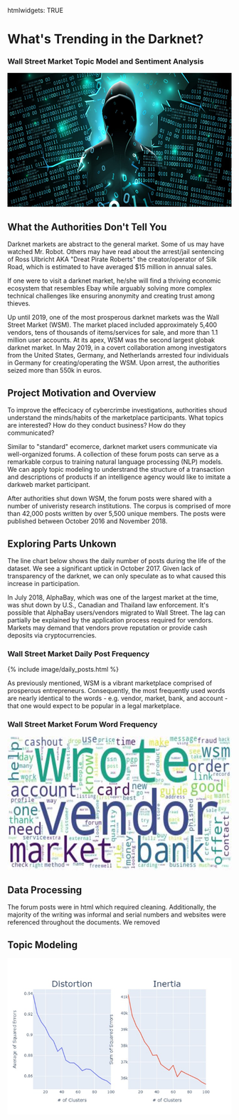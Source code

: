 
htmlwidgets: TRUE

<h1> What's Trending in the Darknet?</h1>
<h3> Wall Street Market Topic Model and Sentiment Analysis </h3>

<img src="img/darknet.jpg" alt="Darknet" height="300" width="800">


<h2> What the Authorities Don't Tell You </h2>

<p>
    Darknet markets are abstract to the general market. Some of us may have watched Mr. Robot. Others may have read about the arrest/jail sentencing of Ross Ulbricht AKA "Dreat Pirate Roberts" the creator/operator of Silk Road, which is estimated to have averaged $15 million in annual sales.
</p>
<p>
    If one were to visit a darknet market, he/she will find a thriving economic ecosystem that resembles Ebay while arguably solving more complex technical challenges like ensuring anonymity and creating trust among thieves.
<p>
</p>
    Up until 2019, one of the most prosperous darknet markets was the Wall Street Market (WSM). The market placed included approximately 5,400 vendors, tens of thousands of items/services for sale, and more than 1.1 million user accounts. At its apex, WSM was the second largest globak darknet market. In May 2019, in a covert collaboration among investigators from the United States, Germany, and Netherlands arrested four individuals in Germany for creating/operating the WSM. Upon arrest, the authorities seized more than 550k in euros.
<p>

<h2> Project Motivation and Overview </h2>

<p>
    To improve the effecicacy of cybercrimbe investigations, authorities shoud understand the minds/habits of the marketplace participants. What topics are interested? How do they conduct business? How do they communicated?
<p>
    Similar to "standard" ecomerce, darknet market users communicate via  well-organized forums. A collection of these forum posts can serve as a remarkable corpus to training natural language processing (NLP) models. We can apply topic modeling to understrand the structure of a transaction and descriptions of products if an intelligence agency would like to imitate a darkweb market participant.
</p>
<p>
    After authorities shut down WSM, the forum posts were shared with a number of univeristy research institutions. The corpus is comprised of more than 42,000 posts written by over 5,500 unique members. The posts were published between October 2016 and November 2018.
</p>


<h2> Exploring Parts Unkown </h2>

<p>
    The line chart below shows the daily number of posts during the life of the dataset. We see a significant uptick in October 2017. Given lack of transparency of the darknet, we can only speculate as to what caused this increase in participation. 
</p>
<p>
    In July 2018, AlphaBay, which was one of the largest market at the time, was shut down by U.S., Canadian and Thailand law enforcement. It's possible that AlphaBay users/vendors migrated to Wall Street. The lag can partially be explained by the application process required for vendors. Markets may demand that vendors prove reputation or provide cash deposits via cryptocurrencies.
<p>

<h3> Wall Street Market Daily Post Frequency </h3>


{% include image/daily_posts.html %}





<p>
    As previously mentioned, WSM is a vibrant marketplace comprised of prosperous entrepreneurs. Consequently, the most frequently used words are nearly identical to the words - e.g. vendor, market, bank, and account - that one would expect to be popular in a legal marketplace. 
</p>
<h3> Wall Street Market Forum Word Frequency</h3>
<img src="img/wordcloud.jpg" alt="Wordcloud" height="300" width="800">


<h2> Data Processing </h2>
<p>
    The forum posts were in html which required cleaning. Additionally, the majority of the writing was informal and serial numbers and websites were referenced throughout the documents. We removed


<h2> Topic Modeling </h2>

<img src="img/plot_distortion_inertia.jpg" alt="Elbow Charts" height="350" width="1000">